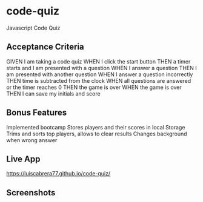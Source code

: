 # code-quiz
Javascript Code Quiz

## Acceptance Criteria
GIVEN I am taking a code quiz
WHEN I click the start button
THEN a timer starts and I am presented with a question
WHEN I answer a question
THEN I am presented with another question
WHEN I answer a question incorrectly
THEN time is subtracted from the clock
WHEN all questions are answered or the timer reaches 0
THEN the game is over
WHEN the game is over
THEN I can save my initials and score

## Bonus Features
Implemented bootcamp
Stores players and their scores in local Storage
Trims and sorts top players, allows to clear results
Changes background when wrong answer

## Live App
https://luiscabrera77.github.io/code-quiz/

## Screenshots
